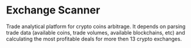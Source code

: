# Exchange Scanner
Trade analytical platform for crypto coins arbitrage. It depends on parsing trade data (available coins, trade volumes, available blockchains, etc) and calculating the most profitable deals for more then 13 crypto exchanges.

